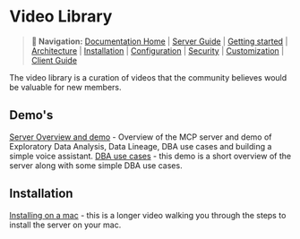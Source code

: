 
# Video Library

> **📍 Navigation:** [Documentation Home](../README.md) | [Server Guide](../README.md#-server-guide) | [Getting started](GETTING_STARTED.md) | [Architecture](ARCHITECTURE.md) | [Installation](INSTALLATION.md) | [Configuration](CONFIGURATION.md) | [Security](SECURITY.md) | [Customization](CUSTOMIZING.md) | [Client Guide](../client_guide/CLIENT_GUIDE.md) 


The video library is a curation of videos that the community believes would be valuable for new members.

## Demo's
[Server Overview and demo](https://www.teradata.com/insights/videos/build-ai-agents-using-mcp-server) - Overview of the MCP server and demo of Exploratory Data Analysis, Data Lineage, DBA use cases and building a simple voice assistant.
[DBA use cases](https://www.youtube.com/watch?v=CYUs1tRoO1M&t=14s) - this demo is a short overview of the server along with some simple DBA use cases.


## Installation
[Installing on a mac](https://www.youtube.com/watch?v=QokGX1a5ZuU) - this is a longer video walking you through the steps to install the server on your mac.


